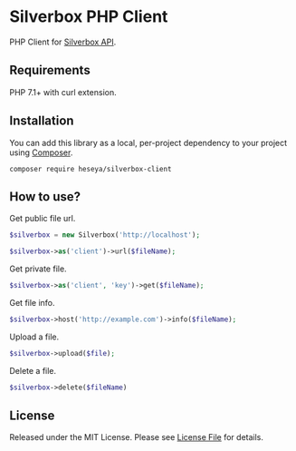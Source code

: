 # Silverbox PHP Client
PHP Client for [Silverbox API](https://github.com/heseya/silverbox).

## Requirements
PHP 7.1+ with curl extension.

## Installation
You can add this library as a local, per-project dependency to your project using [Composer](https://getcomposer.org/).

```
composer require heseya/silverbox-client
```

## How to use?
Get public file url.

```php
$silverbox = new Silverbox('http://localhost');

$silverbox->as('client')->url($fileName);
```

Get private file.

```php
$silverbox->as('client', 'key')->get($fileName);
```

Get file info.

```php
$silverbox->host('http://example.com')->info($fileName);
```

Upload a file.

```php
$silverbox->upload($file);
```

Delete a file.

```php
$silverbox->delete($fileName)
```

## License
Released under the MIT License. Please see [License File](https://github.com/heseya/silverbox-client-php/blob/master/LICENSE) for details.
